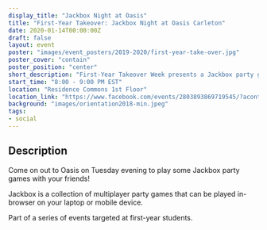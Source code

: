 ```yaml
---
display_title: "Jackbox Night at Oasis"
title: "First-Year Takeover: Jackbox Night at Oasis Carleton"
date: 2020-01-14T00:00:00Z
draft: false
layout: event
poster: "images/event_posters/2019-2020/first-year-take-over.jpg"
poster_cover: "contain"
poster_position: "center"
short_description: "First-Year Takeover Week presents a Jackbox party game night!"
start_time: "8:00 - 9:00 PM EST"
location: "Residence Commons 1st Floor"
location_link: "https://www.facebook.com/events/2803893869719545/?acontext=%7B%22event_action_history%22%3A[%7B%22surface%22%3A%22page%22%7D]%7D"
background: "images/orientation2018-min.jpeg"
tags:
- social
---
```


## Description

Come on out to Oasis on Tuesday evening to play some Jackbox party games with your friends!

Jackbox is a collection of multiplayer party games that can be played in-browser on your laptop or mobile device.

Part of a series of events targeted at first-year students.